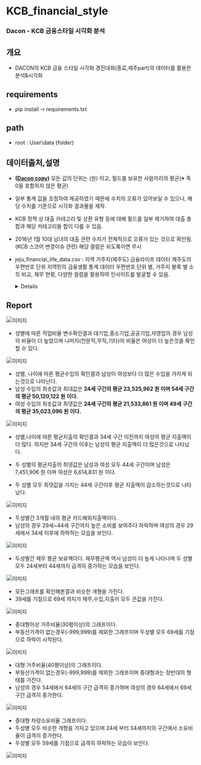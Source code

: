 # KCB_financial_style
### Dacon - KCB 금융스타일 시각화 분석
## 개요
* DACON의 KCB 금융 스타일 시각화 경진대회(종료,제주part)의 데이터를 활용한 분석&시각화


## requirements
* pip install -r requirements.txt


## path
* root : User\data (folder)


## 데이터출처,설명
* __([Dacon copy](https://dacon.io/competitions/official/82407/data/))__ 모든 값의 단위는 (원) 이고, 필드를 보유한 사람끼리의 평균(※ 즉 0을 포함하지 않은 평균) 
* 일부 통계 값을 조정하여 제공하였기 때문에 수치의 오류가 있어보일 수 있으나, 해당 수치를 기준으로 시각화 결과물을 제작. 
* KCB 정책 상 대출 카테고리 및 상환 유형 등에 대해 필드를 일부 제거하여 대출 총합과 해당 카테고리들 합이 다를 수 있음. 
* 2016년 1월 10대 남녀의 대출 관련 수치가 전체적으로 오류가 있는 것으로 확인됨. (KCB 스코어 변경이슈 관련) 해당 컬럼은 되도록이면 무시

* jeju_financial_life_data.csv : 지역 거주지(제주도) 금융라이프 데이터
제주도의 우편번호 단위 지역민의 금융생활 통계 데이터
우편번호 단위 별, 거주지 블록 별 소득 비교, 채무 현황, 다양한 컬럼을 활용하여 인사이트를 발굴할 수 있음.
    
    <details>
    <summary> Details </summary>

        zip_cd 신우편번호 신우편번호  지역: 제주특별자치도
        year_month 기준월 해당 정보 자료의 시점기준 정보   
        x_axis 좌표 해당 우편번호의 경도   
        y_axis 좌표 해당 우편번호의 위도   
        sex 성별 1: 남성, 2: 여성   
        age 연령대 5세 구간(24: 24세이하, 29: 25-29세, 34: 30-34세, …. , 74: 70-74세, 79: 75-79세, 99: 80세이상)   
        job_majorc 직업군별 비율-대기업 고객군의 직업군별 비율 : 대기업 ratio 범위 : 0~1
        job_smallc 직업군별 비율-중소기업 고객군의 직업군별 비율 : 중소기업 ratio 범위 : 0~1
        job_public 직업군별 비율-공기업 고객군의 직업군별 비율 : 공기업 ratio 범위 : 0~1
        job_profession 직업군별 비율-전문직 고객군의 직업군별 비율 : 전문직 ratio 범위 : 0~1
        job_self 직업군별 비율-자영업 고객군의 직업군별 비율 : 자영업 ratio 범위 : 0~1
        job_none 직업군별 비율-무직 고객군의 직업군별 비율 : 무직 ratio 범위 : 0~1
        job_other 직업분별 비율-기타 고객군의 직업군별 비율 : 판단불가 ratio 범위 : 0~1
        avg_income 평균연소득 고객군별 평균 KCB 결정연소득 numeric 단위 : 원
        med_income 중위연소득 고객군별 KCB 결정연소득의 중위수(median)값 numeric 단위 : 원
        avg_spend 평균소비액 고객군별 3개월 평균 KCB 총카드이용금액 numeric 단위 : 원
        avg_foreign_spend 평균해외소비액 고객군별 3개월 평균 KCB 총 카드해외이용금액 numeric 단위 : 원
        avg_debt 채무 평균보유액 고객군별 채무보유자의 평균 KCB 총대출잔액 numeric 단위 : 원
        avg_debt_credit 채무 평균보유액-신용대출 고객군별 채무보유자의 평균 KCB 신용대출잔액 numeric 단위 : 원
        avg_debt_noneb 채무 평균보유액-비은행대출 고객군별 채무보유자의 평균 KCB 비은행권대출잔액 numeric 단위 : 원
        avg_debt_mortgage 채무 평균보유액-주택담보대출 고객군별 채무보유자의 평균 KCB 주택담보대출잔액 numeric 단위 : 원
        avg_debt_deposit 채무 평균보유액-예적금유가증권담보대출 고객군별 채무보유자의 평균 KCB 예적금 또는 유가증권 담보대출 잔액 numeric 단위 : 원
        avg_debt_collateral 채무 평균보유액-물건담보대출 고객군별 채무보유자의 평균 KCB 물건담보(주거용 및 비주거용 부동산, 자동차 등) 대출 잔액 numeric 단위 : 원
        avg_credit_rat 평균관리지수 고객군별 신용평균 numeric  
        medium_resid_rat 중대형이상 거주비율 고객군의 중대형 평형 거주비율(30평 이상) (-999,999: 부동산가격이 없는경우) ratio 범위 : 0~1
        large_resid_rat 대형 거주비율 고객군의 대형 평형 거주비율(40평 이상) (-999,999: 부동산가격이 없는경우) ratio 범위 : 0~1
        vehicle_own_rat 중대형 차량소유비율 고객군별 중대형 차량소유비율 ratio 범위 : 0~1 

    <details>


## Report

![이미지](https://github.com/kdj6394/KCB_financial_style/blob/master/img/job_ratio%20by%20job.png?raw=true)

* 성별에 따른 직업비율 변수확인결과 대기업,중소기업,공공기업,자영업의 경우 남성의 비율이 더 높았으며 나머지(전문직,무직,기타)의 비율은 여성이 더 높은것을 확인 할 수 있다.


![이미지](https://github.com/kdj6394/KCB_financial_style/blob/master/img/avg_income.png?raw=true)

* 성별, 나이에 따른 평균수입의 확인결과 남성이 여성보다 더 많은 수입을 가지게 되는것으로 나타난다. 
* 남성 수입의 최솟값과 최대값은 __24세 구간의 평균 23,525,962 원 이며 54세 구간의 평균 50,120,122 원 이다.__
* 여성 수입의 최솟값과 최댓값은 __24세 구간의 평균 21,533,861 원 이며 49세 구간의 평균 35,023,096 원 이다.__


![이미지](https://github.com/kdj6394/KCB_financial_style/blob/master/img/avg_spend.png?raw=true)

* 성별,나이에 따른 평균지출의 확인결과 34세 구간 이전까지 여성의 평균 지출액이 더 많다. 하지만 34세 구간의 이후는 남성의 평균 지출액이 더 많은것으로 나타났다.
* 두 성별의 평균지출의 최댓값은 남성과 여성 모두 44세 구간이며 남성은 7,451,906 원 이며 여성은 6,614,831 원 이다.

* 두 성별 모두 최댓값을 가지는 44세 구간이후 평균 지출액이 감소하는것으로 나타났다.


![이미지](https://github.com/kdj6394/KCB_financial_style/blob/master/img/avg_foreign_spend.png?raw=true)

* 두성별간 3개월 내의 평균 카드해외지출액이다.
* 남성의 경우 29세~44세 구간까지 높은 소비를 보여주다 하락하며 여성의 경우 29세에서 34세 이후에 하락하는 모습을 보인다.

![이미지](https://github.com/kdj6394/KCB_financial_style/blob/master/img/avg_debt.png?raw=true)

* 두성별간 채무 평균 보유액이다. 채무평균액 역시 남성이 더 높게 나타나며 두 성별모두 24세부터 44세까지 급격히 증가하는 모습을 보인다.


![이미지](https://github.com/kdj6394/KCB_financial_style/blob/master/img/avg_all.png?raw=true)

* 모든그래프를 확인해본결과 비슷한 개형을 가진다.
* 39세를 기점으로 69세 까지가 채무,수입,지출이 모두 큰값을 가진다.


![이미지](https://github.com/kdj6394/KCB_financial_style/blob/master/img/medium_resid_rat.png?raw=true)

* 중대형이상 거주비율(30평이상)의 그래프이다.
* 부동산가격이 없는경우(-999,999)를 제외한 그래프이며 두성별 모두 69세를 기점으로 하락이 시작된다.

![이미지](https://github.com/kdj6394/KCB_financial_style/blob/master/img/large_resid_rat.png?raw=true)

* 대형 거주비율(40평이상)의 그래프이다.
* 부동산가격이 없는경우(-999,999)를 제외한 그래프이며 중대형과는 정반대의 형태를 가진다.
* 남성의 경우 54세에서 64세의 구간 급격히 증가하며 여성의 경우 64세에서 69세 구간 급격히 증가한다. 

![이미지](https://github.com/kdj6394/KCB_financial_style/blob/master/img/vehicle_own_rat.png?raw=true)

* 중대형 차량소유비율 그래프이다.
* 두성병 모두 비슷한 개형을 가지고 있으며 24세 부터 34세까지의 구간에서 소유비율이 급격히 증가한다.
* 두성별 모두 59세를 기점으로 급격히 하락하는 모습이 보인다.

![이미지](https://github.com/kdj6394/KCB_financial_style/blob/master/img/all_coreelation.png?raw=true)

